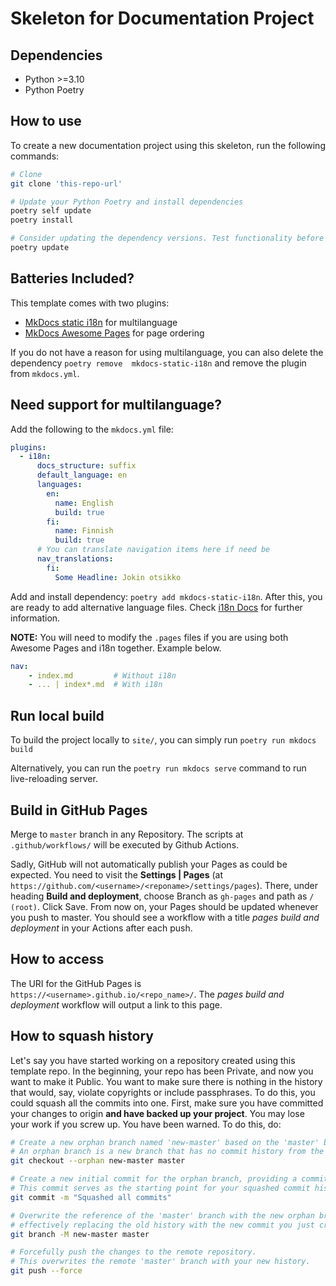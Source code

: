 # Skeleton for Documentation Project

## Dependencies
* Python >=3.10
* Python Poetry

## How to use

To create a new documentation project using this skeleton, run the following commands:
```bash
# Clone
git clone 'this-repo-url'

# Update your Python Poetry and install dependencies
poetry self update
poetry install

# Consider updating the dependency versions. Test functionality before releasing.
poetry update
```

## Batteries Included?

This template comes with two plugins: 
* [MkDocs static i18n](https://github.com/ultrabug/mkdocs-static-i18n) for multilanguage
* [MkDocs Awesome Pages](https://github.com/lukasgeiter/mkdocs-awesome-pages-plugin) for page ordering

If you do not have a reason for using multilanguage, you can also delete the dependency `poetry remove 
mkdocs-static-i18n` and remove the plugin from `mkdocs.yml`.

## Need support for multilanguage?

Add the following to the `mkdocs.yml` file:

```yaml
plugins:
  - i18n:
      docs_structure: suffix
      default_language: en
      languages:
        en:
          name: English
          build: true
        fi:
          name: Finnish
          build: true
      # You can translate navigation items here if need be
      nav_translations:
        fi:
          Some Headline: Jokin otsikko
```

Add and install dependency: `poetry add mkdocs-static-i18n`. After this, you are ready to add alternative language files. Check [i18n Docs](https://github.com/ultrabug/mkdocs-static-i18n) for further information.

**NOTE:** You will need to modify the `.pages` files if you are using both Awesome Pages and i18n together. Example below.

```yaml
nav:
    - index.md         # Without i18n
    - ... | index*.md  # With i18n
```

## Run local build

To build the project locally to `site/`, you can simply run `poetry run mkdocs build`

Alternatively, you can run the `poetry run mkdocs serve` command to run live-reloading server.

## Build in GitHub Pages

Merge to `master` branch in any Repository. The scripts at `.github/workflows/` will be executed by Github Actions.

Sadly, GitHub will not automatically publish your Pages as could be expected. You need to visit the **Settings | 
Pages** (at `https://github.com/<username>/<reponame>/settings/pages`). There, under heading **Build and 
deployment**, choose Branch as `gh-pages` and path as `/ (root)`. Click Save. From now on, your Pages should be 
updated whenever you push to master. You should see a workflow with a title *pages build and deployment* in your 
Actions after each push.

## How to access

The URI for the GitHub Pages is `https://<username>.github.io/<repo_name>/`. The *pages build and deployment* 
workflow will output a link to this page.

## How to squash history

Let's say you have started working on a repository created using this template repo. In the beginning, your repo has been Private, and now you want to make it Public. You want to make sure there is nothing in the history that would, say, violate copyrights or include passphrases. To do this, you could squash all the commits into one. First, make sure you have committed your changes to origin **and have backed up your project**. You may lose your work if you screw up. You have been warned. To do this, do:

```sh
# Create a new orphan branch named 'new-master' based on the 'master' branch.
# An orphan branch is a new branch that has no commit history from the source branch.
git checkout --orphan new-master master

# Create a new initial commit for the orphan branch, providing a commit message.
# This commit serves as the starting point for your squashed commit history.
git commit -m "Squashed all commits"

# Overwrite the reference of the 'master' branch with the new orphan branch,
# effectively replacing the old history with the new commit you just created.
git branch -M new-master master

# Forcefully push the changes to the remote repository.
# This overwrites the remote 'master' branch with your new history.
git push --force
```